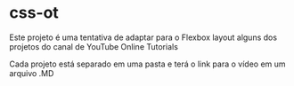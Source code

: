 # css-ot
Este projeto é uma tentativa de adaptar para o Flexbox layout alguns dos projetos do canal de YouTube Online Tutorials 

Cada projeto está separado em uma pasta e terá o link para o vídeo em um arquivo .MD 
